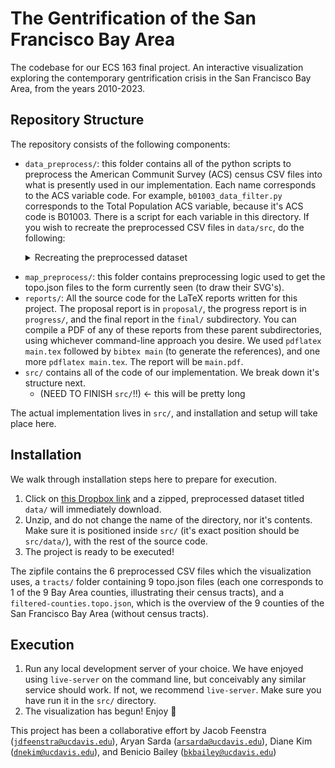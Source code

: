 # The Gentrification of the San Francisco Bay Area 

The codebase for our ECS 163 final project. An interactive visualization exploring the contemporary gentrification crisis in the San Francisco Bay Area, from the years 2010-2023.

## Repository Structure

The repository consists of the following components:

- `data_preprocess/`: this folder contains all of the python scripts to preprocess the American Communit Survey (ACS) census CSV files into what is presently used in our implementation. Each name corresponds to the ACS variable code. For example, `b01003_data_filter.py` corresponds to the Total Population ACS variable, because it's ACS code is B01003. There is a script for each variable in this directory. If you wish to recreate the preprocessed CSV files in `data/src`, do the following:
  
  <details>
  <summary>Recreating the preprocessed dataset</summary>

    1. Navigate to the ACS Data Tables Portal linked [here](https://data.census.gov/).
    2. Enter an ACS code into the search bar, individually: B01003, S1901, S2506, B25064, B25002, or S1501. The following steps apply for _one_ of these ACS Data Table codes, and can be recreated for any of them.
    3.  For a given ACS code, click on the first search result.
    4.  Navigate to **Filters** on the lefthand-side of the GUI.
    5.  Then, navigate to **Census Tract** under the **Geographies** toggle.
    6.  Navigate to **California**. It will now show all counties in CA by census tract.
    7.  Click on one of the 9 Bay Area Counties: Alameda, Contra Costa, Marin, Napa, San Francisco, San Mateo, Santa Clara, Solano or Sonoma.
    8.  Checkmark the **All Census Tracts** option for the given county.
    9.  Redirect to the **California** county page. Repeat steps 7-8 above until all 9 Bay Area counties are accounted
    10.  For the given ACS code, you should see 10 filters at the filter widget, if you've toggled the census tracts of all 9 counties.
    11.  Download the ACS Data Table as a zip file. It will contain several Data, Metadata, and Text CSV files.
    12.  Ensure all of these files are positioned in the same working directory as the corresponding python data filter script. We suggest unzipping the data table in `data_preprocess/`. Run the script (`python3 b01003_data_filter.py` for instance, if B01003 is the current ACS code being queried). It will generate a single CSV file. Pandas is a required package, so make sure you have installed it with `pip` in a local environment. `python3 -m venv venv`, followed by `source venv/bin/activate`, and lastly `pip install pandas`. You are ready to run the script!
    13.  Make sure this CSV file is then moved to the `src/data/` directory, creating it if necessary.
    14.  Repeat steps 2-13 until there is 6 CSV files in `src/data/`. This is the complete preprocessed dataset.
    15.  Now take a break. You've earned it!
</details>

- `map_preprocess/`: this folder contains preprocessing logic used to get the topo.json files to the form currently seen (to draw their SVG's).
- `reports/`: All the source code for the LaTeX reports written for this project. The proposal report is in `proposal/`, the progress report is in `progress/`, and the final report in the `final/` subdirectory. You can compile a PDF of any of these reports from these parent subdirectories, using whichever command-line approach you desire. We used `pdflatex main.tex` followed by `bibtex main` (to generate the references), and one more `pdflatex main.tex`. The report will be `main.pdf`.
- `src/` contains all of the code of our implementation. We break down it's structure next.
    - (NEED TO FINISH `src/`!!) <- this will be pretty long
 
The actual implementation lives in `src/`, and installation and setup will take place here.

## Installation

We walk through installation steps here to prepare for execution.

1. Click on [this Dropbox link](https://www.dropbox.com/scl/fo/jk7hzesqrmk1rj6cyiy25/AGJSShiGR5IBjCmfht8mKiw?rlkey=k7syl4gqx0d89zpmciyyait39&st=mw99bhws&dl=1) and a zipped, preprocessed dataset titled `data/` will immediately download.
2. Unzip, and do not change the name of the directory, nor it's contents. Make sure it is positioned inside `src/` (it's exact position should be `src/data/`), with the rest of the source code.
3. The project is ready to be executed!

The zipfile contains the 6 preprocessed CSV files which the visualization uses, a `tracts/` folder containing 9 topo.json files (each one corresponds to 1 of the 9 Bay Area counties, illustrating their census tracts), and a `filtered-counties.topo.json`, which is the overview of the 9 counties of the San Francisco Bay Area (without census tracts). 

## Execution

1. Run any local development server of your choice. We have enjoyed using `live-server` on the command line, but conceivably any similar service should work. If not, we recommend `live-server`. Make sure you have run it in the `src/` directory.
2. The visualization has begun! Enjoy 🙂


This project has been a collaborative effort by Jacob Feenstra ([`jdfeenstra@ucdavis.edu`](jdfeenstra@ucdavis.edu)), Aryan Sarda ([`arsarda@ucdavis.edu`](arsarda@ucdavis.edu)), Diane Kim ([`dnekim@ucdavis.edu`](dnekim@ucdavis.edu)), and Benicio Bailey ([`bkbailey@ucdavis.edu`](bkbailey@ucdavis.edu))
